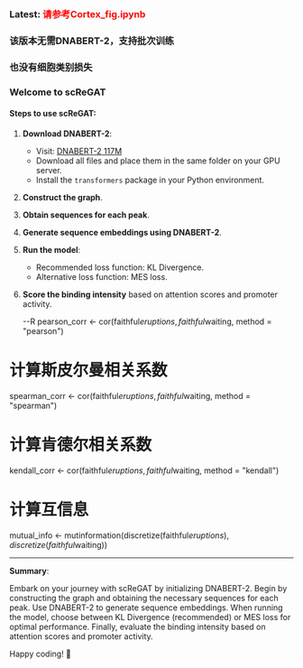### Latest: <span style="color:red">请参考Cortex_fig.ipynb</span>
### 该版本无需DNABERT-2，支持批次训练
### 也没有细胞类别损失

### Welcome to scReGAT

#### Steps to use scReGAT:

1. **Download DNABERT-2**:
   - Visit: [DNABERT-2 117M](https://huggingface.co/zhihan1996/DNABERT-2-117M/tree/main)
   - Download all files and place them in the same folder on your GPU server.
   - Install the `transformers` package in your Python environment.

2. **Construct the graph**.

3. **Obtain sequences for each peak**.

4. **Generate sequence embeddings using DNABERT-2**.

5. **Run the model**:
   - Recommended loss function: KL Divergence.
   - Alternative loss function: MES loss.

6. **Score the binding intensity** based on attention scores and promoter activity.

   --R
   pearson_corr <- cor(faithful$eruptions, faithful$waiting, method = "pearson")

# 计算斯皮尔曼相关系数
spearman_corr <- cor(faithful$eruptions, faithful$waiting, method = "spearman")

# 计算肯德尔相关系数
kendall_corr <- cor(faithful$eruptions, faithful$waiting, method = "kendall")

# 计算互信息
mutual_info <- mutinformation(discretize(faithful$eruptions), discretize(faithful$waiting))


---

**Summary**:

Embark on your journey with scReGAT by initializing DNABERT-2. Begin by constructing the graph and obtaining the necessary sequences for each peak. Use DNABERT-2 to generate sequence embeddings. When running the model, choose between KL Divergence (recommended) or MES loss for optimal performance. Finally, evaluate the binding intensity based on attention scores and promoter activity.

Happy coding! 🚀
